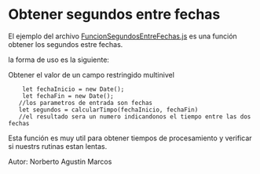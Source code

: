 # Obtener segundos entre fechas

El ejemplo del archivo [FuncionSegundosEntreFechas.js](FuncionSegundosEntreFechas.js) es una función obtener los segundos estre fechas.

la forma de uso es la siguiente:

Obtener el valor de un campo restringido multinivel
```
    let fechaInicio = new Date();
    let fechaFin = new Date();
   //los parametros de entrada son fechas
   let segundos = calcularTimpo(fechaInicio, fechaFin)
   //el resultado sera un numero indicandonos el tiempo entre las dos fechas
```

Esta función es muy util para obtener tiempos de procesamiento y verificar si nuestrs rutinas estan lentas.

Autor: Norberto Agustin Marcos